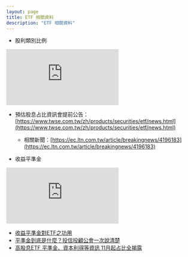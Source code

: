 ```yaml
---
layout: page
title: ETF 相關資料
description: "ETF 相關資料"
---
```


- 股利類別比例
<div class="ratio ratio-16x9" style="margin: 12px 0">
  <iframe src="https://www.youtube.com/embed/1WVq6jHuO74" title="YouTube video player" frameborder="0" allow="accelerometer; autoplay; clipboard-write; encrypted-media; gyroscope; picture-in-picture" allowfullscreen></iframe>
</div>

- 預估股息占比資訊會提前公告：[https://www.twse.com.tw/zh/products/securities/etf/news.html](https://www.twse.com.tw/zh/products/securities/etf/news.html)
  - 相關新聞：[https://ec.ltn.com.tw/article/breakingnews/4196183](https://ec.ltn.com.tw/article/breakingnews/4196183)

- 收益平準金
<div class="ratio ratio-16x9" style="margin: 12px 0">
  <iframe src="https://www.youtube.com/embed/RB0pYAcT8-4" title="YouTube video player" frameborder="0" allow="accelerometer; autoplay; clipboard-write; encrypted-media; gyroscope; picture-in-picture" allowfullscreen></iframe>
</div>

- [收益平準金對ETF之功用](https://www.twse.com.tw/zh/ETFortune/invest/ff80808189aab60c0189b444c065004f)
- [平準金到底是什麼？投信投顧公會一次說清楚](https://tw.stock.yahoo.com/news/%E5%B9%B3%E6%BA%96%E9%87%91%E5%88%B0%E5%BA%95%E6%98%AF%E4%BB%80%E9%BA%BC-%E6%8A%95%E4%BF%A1%E6%8A%95%E9%A1%A7%E5%85%AC%E6%9C%83-%E6%AC%A1%E8%AA%AA%E6%B8%85%E6%A5%9A-094254337.html)
- [高股息ETF 平準金、資本利得等資訊 11月起占比全揭露](https://tw.news.yahoo.com/%E9%AB%98%E8%82%A1%E6%81%AFetf-%E5%B9%B3%E6%BA%96%E9%87%91-%E8%B3%87%E6%9C%AC%E5%88%A9%E5%BE%97%E7%AD%89%E8%B3%87%E8%A8%8A-11%E6%9C%88%E8%B5%B7%E5%8D%A0%E6%AF%94%E5%85%A8%E6%8F%AD%E9%9C%B2-081818796.html)
